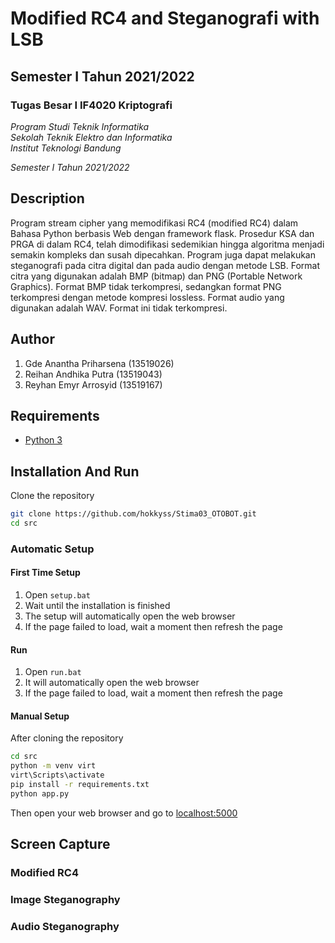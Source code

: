 # Modified RC4 and Steganografi with LSB
## Semester I Tahun 2021/2022

### Tugas Besar I IF4020 Kriptografi

*Program Studi Teknik Informatika* <br />
*Sekolah Teknik Elektro dan Informatika* <br />
*Institut Teknologi Bandung* <br />

*Semester I Tahun 2021/2022*

## Description
Program stream cipher yang memodifikasi RC4 (modified RC4) dalam Bahasa Python berbasis Web dengan framework flask. Prosedur KSA dan PRGA di dalam RC4, telah dimodifikasi sedemikian hingga algoritma menjadi semakin kompleks dan susah dipecahkan. Program juga dapat melakukan steganografi pada citra digital dan pada audio dengan metode LSB. Format citra yang digunakan adalah BMP (bitmap) dan PNG (Portable Network Graphics). Format BMP tidak terkompresi, sedangkan format PNG terkompresi dengan metode kompresi lossless. Format audio yang digunakan adalah WAV. Format ini tidak terkompresi.
   
## Author
1. Gde Anantha Priharsena (13519026)
2. Reihan Andhika Putra (13519043)
3. Reyhan Emyr Arrosyid (13519167)

## Requirements
- [Python 3](https://www.python.org/downloads/)

## Installation And Run
Clone the repository
```bash
git clone https://github.com/hokkyss/Stima03_OTOBOT.git
cd src
```
### Automatic Setup
#### First Time Setup
1. Open `setup.bat`
2. Wait until the installation is finished
3. The setup will automatically open the web browser
4. If the page failed to load, wait a moment then refresh the page

#### Run
1. Open `run.bat`
2. It will automatically open the web browser
3. If the page failed to load, wait a moment then refresh the page

#### Manual Setup
After cloning the repository
```bash 
cd src
python -m venv virt
virt\Scripts\activate
pip install -r requirements.txt
python app.py
```
Then open your web browser and go to [localhost:5000](http://localhost:5000)

## Screen Capture 
### Modified RC4
### Image Steganography
### Audio Steganography
